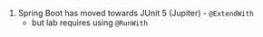 1. Spring Boot has moved towards JUnit 5 (Jupiter) - `@ExtendWith`
    - but lab requires using `@RunWith`